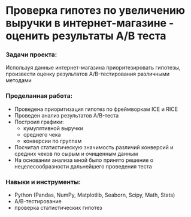 # Проверка гипотез по увеличению выручки в интернет-магазине - оценить результаты A/B теста

### Задачи проекта:

Используя данные интернет-магазина приоритезировать гипотезы, произвести оценку результатов A/B-тестирования различными методами

### Проделанная работа:

- Проведена приоритизация гипотез по фреймворкам ICE и RICE
- Проведен анализ результатов A/B-теста
- Построил графики:
    - кумулятивной выручки
    - среднего чека
    - конверсии по группам
- Посчитал статистическую значимость различий конверсий и средних чеков по сырым и очищенным данным
- На основании анализа мной было принято решение о нецелесообразности дальнейшего проведения теста

### Навыки и инструменты:

- Python (Pandas, NumPy, Matplotlib, Seaborn, Scipy, Math, Stats)
- A/B-тестирование
- проверка статистических гипотез
